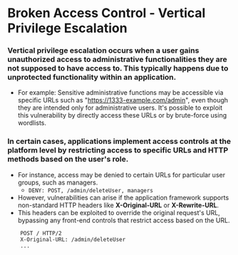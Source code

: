 # Broken Access Control - Vertical Privilege Escalation
### Vertical privilege escalation occurs when a user gains unauthorized access to administrative functionalities they are not supposed to have access to. This typically happens due to unprotected functionality within an application.
* For example: Sensitive administrative functions may be accessible via specific URLs such as "https://1333-example.com/admin", even though they are intended only for administrative users. It's possible to exploit this vulnerability by directly access these URLs or by brute-force using wordlists.
### In certain cases, applications implement access controls at the platform level by restricting access to specific URLs and HTTP methods based on the user's role.
* For instance, access may be denied to certain URLs for particular user groups, such as managers.
  * `DENY: POST, /admin/deleteUser, managers` 
* However, vulnerabilities can arise if the application framework supports non-standard HTTP headers like **X-Original-URL** or **X-Rewrite-URL**.
* This headers can be exploited to override the original request's URL, bypassing any front-end controls that restrict access based on the URL.
``` 
    POST / HTTP/2
    X-Original-URL: /admin/deleteUser 
    ...
```
